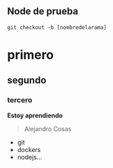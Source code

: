 ## Node de prueba

```
git checkout -b [nombredelarama]
```

# primero
## segundo
### tercero

**Estoy aprendiendo**

>Alejandro Cosas

- git
- dockers
- nodejs...
